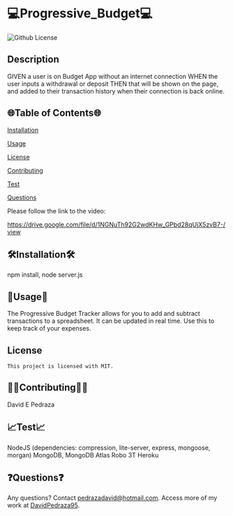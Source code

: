 # 💻Progressive_Budget💻

  ![Github License](https://img.shields.io/badge/license-MIT-blue.svg)


  ## Description
  
 GIVEN a user is on Budget App without an internet connection WHEN the user inputs a withdrawal or deposit THEN that will be shown on the page, and added to their transaction history when their connection is back online.

  <ur>

  ## 🌐Table of Contents🌐
  [Installation](#installation)

  [Usage](#usage)

  
[License](#license)


  [Contributing](#contributing)

  [Test](#test)

  [Questions](#questions)

  
  Please follow the link to the video:
  
  https://drive.google.com/file/d/1NGNuTh92G2wdKHw_GPbd28qUjX5zvB7-/view
 
  
  ## 🛠️Installation🛠️
 npm install, node server.js

  <ur>

  ## 📁Usage📁
  The Progressive Budget Tracker allows for you to add and subtract transactions to a spreadsheet. It can be updated in real time. Use this to keep track of your expenses.
    
  ## License 
    This project is licensed with MIT.

  <ur>

  ## 👨‍💼Contributing👩‍💼
  David E Pedraza
  <ur>

  ## 📈Test📈
  NodeJS (dependencies: compression, lite-server, express, mongoose, morgan)
  MongoDB, MongoDB Atlas
  Robo 3T
  Heroku
  <ur>
    
    
  ## ❓Questions❓
  Any questions? Contact pedrazadavid@hotmail.com. Access more of my work at [DavidPedraza95](https://github.com/DavidPedraza95/).

